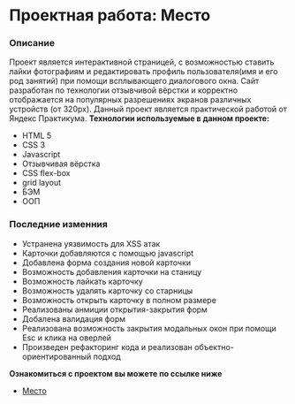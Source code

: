 # Проектная работа: Место

### Описание

Проект является интерактивной страницей, с возможностью ставить лайки фотографиям
и редактировать профиль пользователя(имя и его род занятий) при помощи всплывающего
диалогового окна. Сайт разработан по технологии отзывчивой вёрстки и корректно
отображается на популярных разрешениях экранов различных устройств (от 320px).
Данный проект является практической работой от Яндекс Практикума.
**Технологии используемые в данном проекте:**
* HTML 5
* CSS 3
* Javascript
* Отзывчивая вёрстка
* CSS flex-box
* grid layout
* БЭМ
* ООП

### Последние изменния

* Устранена уязвимость для XSS атак
* Карточки добавляются с помощью javascript
* Добавлена форма создания новой карточки
* Возможность добавления карточки на станицу
* Возможность лайкать карточку
* Возможность удалять карточку со старницы
* Возможность открыть карточку в полном размере
* Реализованы анмиции открытия-закрытия форм
* Добалена валидация форм
* Реализована возможность закрытия модальных окон при помощи Esc и клика на оверлей
* Произведен рефакторинг кода и реализован объектно-ориентированный подход

**Ознакомиться с проектом вы можете по ссылке ниже**
* [Место](https://xmlhttprequest404.github.io/mesto/index.html)
